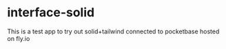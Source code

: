 # interface-solid
This is a test app to try out solid+tailwind connected to pocketbase hosted on fly.io
